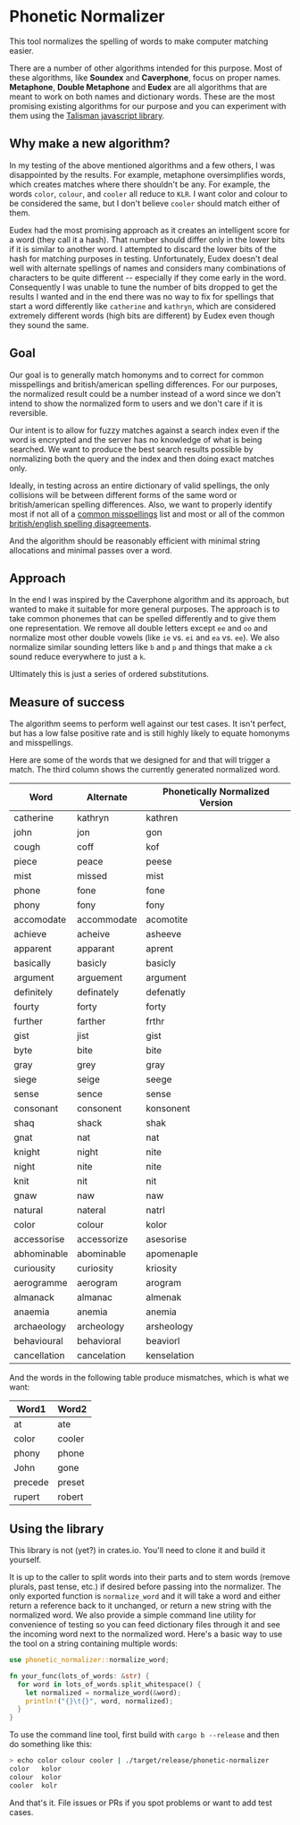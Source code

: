 # Phonetic Normalizer

This tool normalizes the spelling of words to make computer matching easier.

There are a number of other algorithms intended for this purpose. Most of these algorithms, like **Soundex** and **Caverphone**, focus on proper names. **Metaphone**, **Double Metaphone** and **Eudex** are all algorithms that are meant to work on both names and dictionary words. These are the most promising existing algorithms for our purpose and you can experiment with them using the [Talisman javascript library](https://yomguithereal.github.io/talisman/phonetics/).

## Why make a new algorithm?

In my testing of the above mentioned algorithms and a few others, I was disappointed by the results. For example, metaphone oversimplifies words, which creates matches where there shouldn't be any. For example, the words `color`, `colour`, and `cooler` all reduce to `KLR`.  I want color and colour to be considered the same, but I don't believe `cooler` should match either of them.

Eudex had the most promising approach as it creates an intelligent score for a word (they call it a hash). That number should differ only in the lower bits if it is similar to another word.  I attempted to discard the lower bits of the hash for matching purposes in testing.  Unfortunately, Eudex doesn't deal well with alternate spellings of names and considers many combinations of characters to be quite different -- especially if they come early in the word. Consequently I was unable to tune the number of bits dropped to get the results I wanted and in the end there was no way to fix for spellings that start a word differently like `catherine` and `kathryn`, which are considered extremely different words (high bits are different) by Eudex even though they sound the same.

## Goal

Our goal is to generally match homonyms and to correct for common misspellings and british/american spelling differences.  For our purposes, the normalized result could be a number instead of a word since we don't intend to show the normalized form to users and we don't care if it is reversible.

Our intent is to allow for fuzzy matches against a search index even if the word is encrypted and the server has no knowledge of what is being searched.  We want to produce the best search results possible by normalizing both the query and the index and then doing exact matches only.

Ideally, in testing across an entire dictionary of valid spellings, the only collisions will be between different forms of the same word or british/american spelling differences. Also, we want to properly identify most if not all of a [common misspellings](https://www.lexico.com/grammar/common-misspellings) list and most or all of the common [british/english spelling disagreements](http://www.tysto.com/uk-us-spelling-list.html). 

And the algorithm should be reasonably efficient with minimal string allocations and minimal passes over a word.

## Approach

In the end I was inspired by the Caverphone algorithm and its approach, but wanted to make it suitable for more general purposes.  The approach is to take common phonemes that can be spelled differently and to give them one representation. We remove all double letters except `ee` and `oo` and normalize most other double vowels (like `ie` vs. `ei` and `ea` vs. `ee`). We also normalize similar sounding letters like `b` and `p` and things that make a `ck` sound reduce everywhere to just a `k`.

Ultimately this is just a series of ordered substitutions.

## Measure of success

The algorithm seems to perform well against our test cases. It isn't perfect, but has a low false positive rate and is still highly likely to equate homonyms and misspellings.

Here are some of the words that we designed for and that will trigger a match. The third column shows the currently generated normalized word.

| Word         | Alternate   | Phonetically Normalized Version  |
| -----        | ---------   | -------------------------------- |
| catherine    | kathryn     | kathren                          |
| john         | jon         | gon                              |
| cough        | coff        | kof                              |
| piece        | peace       | peese                            |
| mist         | missed      | mist                             |
| phone        | fone        | fone                             |
| phony        | fony        | fony                             |
| accomodate   | accommodate | acomotite                        |
| achieve      | acheive     | asheeve                          |
| apparent     | apparant    | aprent                           |
| basically    | basicly     | basicly                          |
| argument     | arguement   | argument                         |
| definitely   | definately  | defenatly                        |
| fourty       | forty       | forty                            |
| further      | farther     | frthr                            |
| gist         | jist        | gist                             |
| byte         | bite        | bite                             |
| gray         | grey        | gray                             |
| siege        | seige       | seege                            |
| sense        | sence       | sense                            |
| consonant    | consonent   | konsonent                        |
| shaq         | shack       | shak                             |
| gnat         | nat         | nat                              |
| knight       | night       | nite                             |
| night        | nite        | nite                             |
| knit         | nit         | nit                              |
| gnaw         | naw         | naw                              |
| natural      | nateral     | natrl                            |
| color        | colour      | kolor                            |
| accessorise  | accessorize | asesorise                        |
| abhominable  | abominable  | apomenaple                       |
| curiousity   | curiosity   | kriosity                         |
| aerogramme   | aerogram    | arogram                          |
| almanack     | almanac     | almenak                          |
| anaemia      | anemia      | anemia                           |
| archaeology  | archeology  | arsheology                       |
| behavioural  | behavioral  | beaviorl                         |
| cancellation | cancelation | kenselation                      |

And the words in the following table produce mismatches, which is what we want:

| Word1   | Word2  |
| -----   | -----  |
| at      | ate    |
| color   | cooler |
| phony   | phone  |
| John    | gone   |
| precede | preset |
| rupert  | robert |

## Using the library

This library is not (yet?) in crates.io. You'll need to clone it and build it yourself.

It is up to the caller to split words into their parts and to stem words (remove plurals, past tense, etc.) if desired before passing into the normalizer.  The only exported function is `normalize_word` and it will take a word and either return a reference back to it unchanged, or return a new string with the normalized word.  We also provide a simple command line utility for convenience of testing so you can feed dictionary files through it and see the incoming word next to the normalized word.  Here's a basic way to use the tool on a string containing multiple words:

```rust
use phonetic_normalizer::normalize_word;

fn your_func(lots_of_words: &str) {
  for word in lots_of_words.split_whitespace() {
    let normalized = normalize_word(&word);
    println!("{}\t{}", word, normalized);
  }
}
```

To use the command line tool, first build with `cargo b --release` and then do something like this:

```bash
> echo color colour cooler | ./target/release/phonetic-normalizer
color   kolor
colour  kolor
cooler  kolr
```

And that's it. File issues or PRs if you spot problems or want to add test cases.
